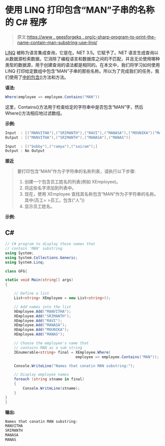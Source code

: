 # 使用 LINQ 打印包含“MAN”子串的名称的 C# 程序

> 原文:[https://www . geesforgeks . org/c-sharp-program-to-print-the-name-contain-man-substring-use-linq/](https://www.geeksforgeeks.org/c-sharp-program-to-print-the-names-that-contain-man-substring-using-linq/)

[LINQ](https://www.geeksforgeeks.org/linq-language-integrated-query/) 被称为语言集成查询，它是在。NET 3.5。它赋予了。NET 语言生成查询以从数据源检索数据。它消除了编程语言和数据库之间的不匹配，并且无论使用哪种类型的数据源，用于创建查询的语法都是相同的。在本文中，我们将学习如何使用 LINQ 打印给定数组中包含“MAN”子串的那些名称。所以为了完成我们的任务，我们使用了[中的](https://www.geeksforgeeks.org/linq-filtering-operator-where/)[包含()](https://www.geeksforgeeks.org/linq-quantifier-operator-contains/)方法和方法。

**语法:**

```cs
Where(employee => employee.Contains("MAN"))
```

这里，Contains()方法用于检查给定的字符串中是否包含“MAN”字，然后 Where()方法相应地过滤数组。

**示例:**

```cs
Input  : [("MANVITHA"),("SRIMANTH"),("RAVI"),("MANASA"),("MOUNIKA")("MANAS");]
Output : [("MANVITHA"),("SRIMANTH"),("MANASA"),("MANAS")]

Input  : [("bobby"),("ramya"),("sairam");]
Output : No Output
```

**接近**

> 要打印包含“MAN”作为子字符串的名称列表，请执行以下步骤:
> 
> 1.  创建一个包含员工姓名的列表(例如 XEmployee)。
> 2.  将这些名字添加到列表中。
> 3.  现在，使用 XEmployee 查找其名称包含“MAN”作为子字符串的名称。其中(员工= >员工。包含(“人”))
> 4.  显示员工姓名。

**示例:**

## C#

```cs
// C# program to display those names that
// contain 'MAN' substring
using System;
using System.Collections.Generic;
using System.Linq;

class GFG{

static void Main(string[] args)
{

    // Define a list
    List<string> XEmployee = new List<string>();

    // Add names into the list
    XEmployee.Add("MANVITHA");
    XEmployee.Add("SRIMANTH");
    XEmployee.Add("RAVI");
    XEmployee.Add("MANASA");
    XEmployee.Add("MOUNIKA");
    XEmployee.Add("MANAS");

    // Choose the employee's name that
    // contains MAN as a sub string
    IEnumerable<string> final = XEmployee.Where(
                                employee => employee.Contains("MAN"));

    Console.WriteLine("Names that conatin MAN substring:");

    // Display employee names
    foreach (string stname in final)
    {
        Console.WriteLine(stname);
    }
}
}
```

**输出:**

```cs
Names that conatin MAN substring:
MANVITHA
SRIMANTH
MANASA
MANAS
```